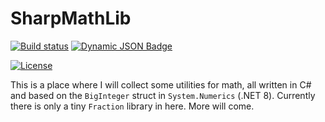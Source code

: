 # SharpMathLib

[![Build status](https://img.shields.io/github/actions/workflow/status/joharasmus/SharpMathLib/dotnet.yml?style=for-the-badge)](https://github.com/joharasmus/SharpMathLib/actions)
[![Dynamic JSON Badge](https://img.shields.io/badge/dynamic/json?url=https%3A%2F%2Fjoharasmus.github.io%2FSharpMathLib%2FSummary.json&query=%24.summary.linecoverage&suffix=%25&style=for-the-badge&label=Code%20Coverage)](https://joharasmus.github.io/SharpMathLib)

[![License](https://img.shields.io/github/license/joharasmus/SharpMathLib?style=for-the-badge)](https://github.com/joharasmus/SharpMathLib?tab=MIT-1-ov-file)

This is a place where I will collect some utilities for math, all written in C# and based on the `BigInteger` struct in `System.Numerics` (.NET 8).
Currently there is only a tiny `Fraction` library in here. More will come.
